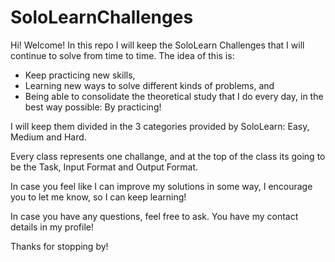 # SoloLearnChallenges
Hi! Welcome!
In this repo I will keep the SoloLearn Challenges that I will continue to solve from time to time. The idea of this is:
- Keep practicing new skills,
- Learning new ways to solve different kinds of problems, and
- Being able to consolidate the theoretical study that I do every day, in the best way possible: By practicing!

I will keep them divided in the 3 categories provided by SoloLearn: Easy, Medium and Hard.

Every class represents one challange, and at the top of the class its going to be the Task, Input Format and Output Format.

In case you feel like I can improve my solutions in some way, I encourage you to let me know, so I can keep learning!

In case you have any questions, feel free to ask. You have my contact details in my profile!

Thanks for stopping by!
